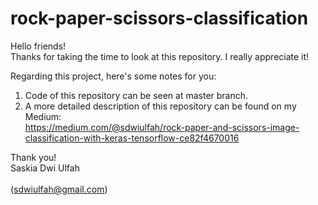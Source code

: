 # rock-paper-scissors-classification

Hello friends!
<br>Thanks for taking the time to look at this repository. I really appreciate it!</br>

Regarding this project, here's some notes for you:
1. Code of this repository can be seen at master branch.
2. A more detailed description of this repository can be found on my Medium:
<br>https://medium.com/@sdwiulfah/rock-paper-and-scissors-image-classification-with-keras-tensorflow-ce82f4670016

Thank you!
<br>Saskia Dwi Ulfah<br>
<br>(sdwiulfah@gmail.com)</br>
